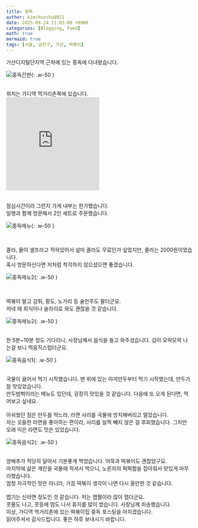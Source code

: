 ```yaml
---
title: 중독
author: kimchunchu0921
date: 2025-09-24 11:03:00 +0900
categories: [Blogging, Food]
math: true
mermaid: true
tags: [서울, 금천구, 가산, 떡볶이]
---
```


가산디지털단지역 근처에 있는 중독에 다녀왔습니다. 

![중독간판](/assets/img/post/2025-09/1.jpeg){: .w-50 }

<br/>
위치는 가디역 먹거리촌쪽에 있습니다. 


<div style="display: flex; justify-content: start; align-items: center; width: 100%; "><iframe src="https://www.google.com/maps/embed?pb=!1m18!1m12!1m3!1d3166.1699186456885!2d126.87645527610177!3d37.480316429067194!2m3!1f0!2f0!3f0!3m2!1i1024!2i768!4f13.1!3m3!1m2!1s0x357b615401b1c41f%3A0xb07c584470b8aa62!2z7KSR64-F67O47KCQ!5e0!3m2!1sko!2skr!4v1758682569473!5m2!1sko!2skr" width="50%"  style="aspect-ratio: 1 / 1; border:0;" allowfullscreen="" loading="lazy" referrerpolicy="no-referrer-when-downgrade"></iframe></div>

<br/>

점심시간이라 그런지 가게 내부는 한가했습니다.<br/>
일행과 함께 방문해서 2인 세트로 주문했습니다.

![중독메뉴](/assets/img/post/2025-09/3.jpeg){: .w-50 } 

<br/>

콜라, 물이 셀프라고 적혀있어서 설마 콜라도 무료인가 싶었지만, 콜라는 2000원이었습니다.<br/> 
혹시 방문하신다면 저처럼 착각하지 않으셨으면 좋겠습니다.

![중독메뉴2](/assets/img/post/2025-09/2.jpeg){: .w-50 } 

<br/>

떡볶이 말고 감튀, 황도, 노가리 등 술안주도 팔더군요.<br/> 
저녁 때 회식이나 술자리로 와도 괜찮을 것 같습니다. 

![중독메뉴2](/assets/img/post/2025-09/4.jpeg){: .w-50 } 

<br/>
한 5분~10분 정도 기다리니, 사장님께서 음식을 들고 와주셨습니다. 김이 모락모락 나는걸 보니 먹음직스럽더군요.

![중독음식1](/assets/img/post/2025-09/5.jpeg){: .w-50 }

<br/>
국물이 끓어서 먹기 시작했습니다. 맨 위에 있는 야끼만두부터 먹기 시작했는데, 만두가 참 맛있었습니다.<br/> 
만두범벅이라는 메뉴도 있던데, 굉장히 맛있을 것 같습니다. 다음에 또 오게 된다면, 먹어보고 싶네요.<br/> <br/> 
아쉬웠던 점은 만두를 먹느라, 라면 사리를 국물에 방치해버리고 말았습니다. <br/>
저는 꼬들한 라면을 좋아하는 편이라, 사리를 일찍 빼지 않은 걸 후회했습니다. 그치만 오래 익은 라면도 맛은 있었습니다.

![중독음식2](/assets/img/post/2025-09/6.jpeg){: .w-50 }

<br/>
양배추가 적당히 달아서 기분좋게 먹었습니다. 어묵과 떡볶이도 괜찮았구요. <br/>
마지막에 삶은 계란을 국물에 적셔서 먹으니, 노른자의 퍽퍽함을 잡아줘서 맛있게 마무리했습니다. <br/>
엄청 자극적인 맛은 아니라, 가끔 떡볶이 생각이 나면 다시 올만한 것 같습니다.<br/> 

<br/>
맵기는 신라면 정도인 것 같습니다. 저는 맵찔이라 많이 맵더군요. <br/>
콧물도 나고, 콧등에 땀도 나서 휴지를 많이 썼습니다. 사장님께 죄송했습니다. 

<br/> 
이상, 가디역 먹거리촌에 있는 떡볶이집 중독 포스팅을 마치겠습니다. <br/> 
읽어주셔서 감사드립니다. 좋은 하루 보내시기 바랍니다.

